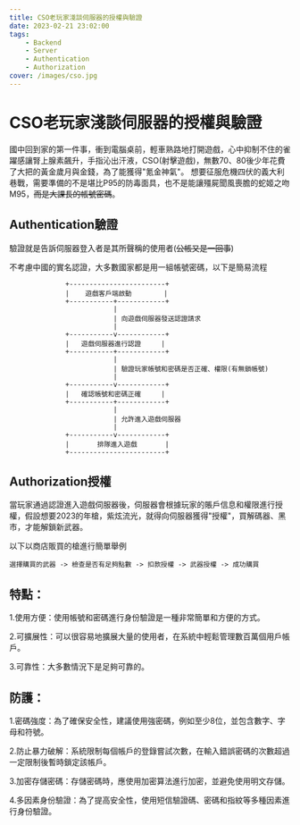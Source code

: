 ```yaml
---
title: CSO老玩家淺談伺服器的授權與驗證
date: 2023-02-21 23:02:00
tags:
    - Backend
    - Server
    - Authentication
    - Authorization
cover: /images/cso.jpg
---
```

# CSO老玩家淺談伺服器的授權與驗證

國中回到家的第一件事，衝到電腦桌前，輕車熟路地打開遊戲，心中抑制不住的雀躍感讓腎上腺素飆升，手指沁出汗液，CSO(射擊遊戲)，無數70、80後少年花費了大把的黃金歲月與金錢，為了能獲得"氪金神氣"。
想要征服危機四伏的義大利巷戰，需要準備的不是堪比P95的防毒面具，也不是能讓殭屍聞風喪膽的蛇姬之吻M95，~~而是大課長的帳號密碼~~。

## Authentication驗證
驗證就是告訴伺服器登入者是其所聲稱的使用者(~~公帳又是一回事~~)

不考慮中國的實名認證，大多數國家都是用一組帳號密碼，以下是簡易流程
```
              +------------------------+        
              |    遊戲客戶端啟動        |        
              +-----------+------------+        
                          |                    
                          | 向遊戲伺服器發送認證請求  
                          |                    
              +-----------v------------+        
              |   遊戲伺服器進行認證     |        
              +-----------+------------+        
                          |                    
                          | 驗證玩家帳號和密碼是否正確、權限(有無鎖帳號)    
                          |                    
              +-----------v------------+        
              |   確認帳號和密碼正確     |        
              +-----------+------------+        
                          |                    
                          | 允許進入遊戲伺服器    
                          |                    
              +-----------v------------+        
              |       排隊進入遊戲       |        
              +------------------------+        

```
## Authorization授權
當玩家通過認證進入遊戲伺服器後，伺服器會根據玩家的賬戶信息和權限進行授權，假設想要2023的年槍，紫炫流光，就得向伺服器獲得"授權"，買解碼器、黑市，才能解鎖新武器。

以下以商店販買的槍進行簡單舉例
```
選擇購買的武器 -> 檢查是否有足夠點數 -> 扣款授權 -> 武器授權 -> 成功購買 

```

## 特點：
1.使用方便：使用帳號和密碼進行身份驗證是一種非常簡單和方便的方式。

2.可擴展性：可以很容易地擴展大量的使用者，在系統中輕鬆管理數百萬個用戶帳戶。

3.可靠性：大多數情況下是足夠可靠的。

## 防護：
1.密碼強度：為了確保安全性，建議使用強密碼，例如至少8位，並包含數字、字母和符號。

2.防止暴力破解：系統限制每個帳戶的登錄嘗試次數，在輸入錯誤密碼的次數超過一定限制後暫時鎖定該帳戶。

3.加密存儲密碼：存儲密碼時，應使用加密算法進行加密，並避免使用明文存儲。

4.多因素身份驗證：為了提高安全性，使用短信驗證碼、密碼和指紋等多種因素進行身份驗證。